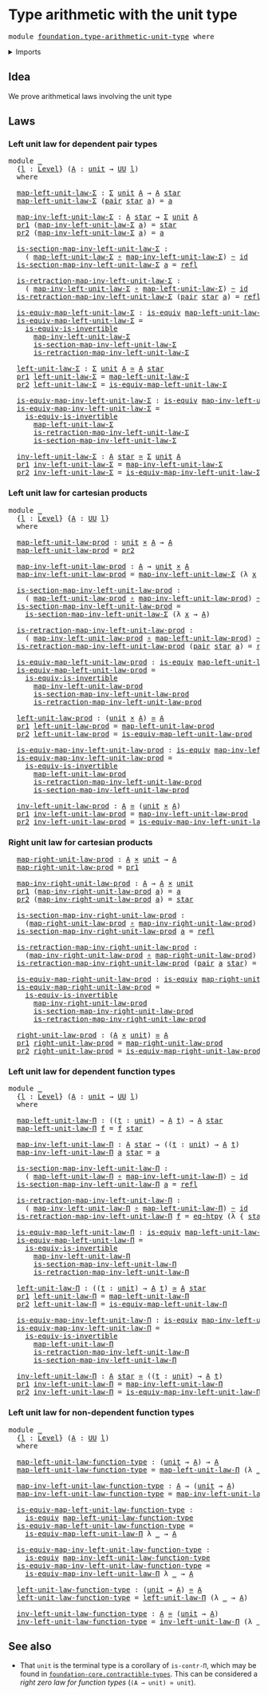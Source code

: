 # Type arithmetic with the unit type

<pre class="Agda"><a id="47" class="Keyword">module</a> <a id="54" href="foundation.type-arithmetic-unit-type.html" class="Module">foundation.type-arithmetic-unit-type</a> <a id="91" class="Keyword">where</a>
</pre>
<details><summary>Imports</summary>

<pre class="Agda"><a id="147" class="Keyword">open</a> <a id="152" class="Keyword">import</a> <a id="159" href="foundation.dependent-pair-types.html" class="Module">foundation.dependent-pair-types</a>
<a id="191" class="Keyword">open</a> <a id="196" class="Keyword">import</a> <a id="203" href="foundation.function-extensionality.html" class="Module">foundation.function-extensionality</a>
<a id="238" class="Keyword">open</a> <a id="243" class="Keyword">import</a> <a id="250" href="foundation.unit-type.html" class="Module">foundation.unit-type</a>
<a id="271" class="Keyword">open</a> <a id="276" class="Keyword">import</a> <a id="283" href="foundation.universe-levels.html" class="Module">foundation.universe-levels</a>

<a id="311" class="Keyword">open</a> <a id="316" class="Keyword">import</a> <a id="323" href="foundation-core.cartesian-product-types.html" class="Module">foundation-core.cartesian-product-types</a>
<a id="363" class="Keyword">open</a> <a id="368" class="Keyword">import</a> <a id="375" href="foundation-core.equivalences.html" class="Module">foundation-core.equivalences</a>
<a id="404" class="Keyword">open</a> <a id="409" class="Keyword">import</a> <a id="416" href="foundation-core.function-types.html" class="Module">foundation-core.function-types</a>
<a id="447" class="Keyword">open</a> <a id="452" class="Keyword">import</a> <a id="459" href="foundation-core.homotopies.html" class="Module">foundation-core.homotopies</a>
<a id="486" class="Keyword">open</a> <a id="491" class="Keyword">import</a> <a id="498" href="foundation-core.identity-types.html" class="Module">foundation-core.identity-types</a>
</pre>
</details>

## Idea

We prove arithmetical laws involving the unit type

## Laws

### Left unit law for dependent pair types

<pre class="Agda"><a id="668" class="Keyword">module</a> <a id="675" href="foundation.type-arithmetic-unit-type.html#675" class="Module">_</a>
  <a id="679" class="Symbol">{</a><a id="680" href="foundation.type-arithmetic-unit-type.html#680" class="Bound">l</a> <a id="682" class="Symbol">:</a> <a id="684" href="Agda.Primitive.html#591" class="Postulate">Level</a><a id="689" class="Symbol">}</a> <a id="691" class="Symbol">(</a><a id="692" href="foundation.type-arithmetic-unit-type.html#692" class="Bound">A</a> <a id="694" class="Symbol">:</a> <a id="696" href="foundation.unit-type.html#707" class="Record">unit</a> <a id="701" class="Symbol">→</a> <a id="703" href="Agda.Primitive.html#320" class="Primitive">UU</a> <a id="706" href="foundation.type-arithmetic-unit-type.html#680" class="Bound">l</a><a id="707" class="Symbol">)</a>
  <a id="711" class="Keyword">where</a>

  <a id="720" href="foundation.type-arithmetic-unit-type.html#720" class="Function">map-left-unit-law-Σ</a> <a id="740" class="Symbol">:</a> <a id="742" href="foundation.dependent-pair-types.html#505" class="Record">Σ</a> <a id="744" href="foundation.unit-type.html#707" class="Record">unit</a> <a id="749" href="foundation.type-arithmetic-unit-type.html#692" class="Bound">A</a> <a id="751" class="Symbol">→</a> <a id="753" href="foundation.type-arithmetic-unit-type.html#692" class="Bound">A</a> <a id="755" href="foundation.unit-type.html#752" class="InductiveConstructor">star</a>
  <a id="762" href="foundation.type-arithmetic-unit-type.html#720" class="Function">map-left-unit-law-Σ</a> <a id="782" class="Symbol">(</a><a id="783" href="foundation.dependent-pair-types.html#586" class="InductiveConstructor">pair</a> <a id="788" href="foundation.unit-type.html#752" class="InductiveConstructor">star</a> <a id="793" href="foundation.type-arithmetic-unit-type.html#793" class="Bound">a</a><a id="794" class="Symbol">)</a> <a id="796" class="Symbol">=</a> <a id="798" href="foundation.type-arithmetic-unit-type.html#793" class="Bound">a</a>

  <a id="803" href="foundation.type-arithmetic-unit-type.html#803" class="Function">map-inv-left-unit-law-Σ</a> <a id="827" class="Symbol">:</a> <a id="829" href="foundation.type-arithmetic-unit-type.html#692" class="Bound">A</a> <a id="831" href="foundation.unit-type.html#752" class="InductiveConstructor">star</a> <a id="836" class="Symbol">→</a> <a id="838" href="foundation.dependent-pair-types.html#505" class="Record">Σ</a> <a id="840" href="foundation.unit-type.html#707" class="Record">unit</a> <a id="845" href="foundation.type-arithmetic-unit-type.html#692" class="Bound">A</a>
  <a id="849" href="foundation.dependent-pair-types.html#603" class="Field">pr1</a> <a id="853" class="Symbol">(</a><a id="854" href="foundation.type-arithmetic-unit-type.html#803" class="Function">map-inv-left-unit-law-Σ</a> <a id="878" href="foundation.type-arithmetic-unit-type.html#878" class="Bound">a</a><a id="879" class="Symbol">)</a> <a id="881" class="Symbol">=</a> <a id="883" href="foundation.unit-type.html#752" class="InductiveConstructor">star</a>
  <a id="890" href="foundation.dependent-pair-types.html#615" class="Field">pr2</a> <a id="894" class="Symbol">(</a><a id="895" href="foundation.type-arithmetic-unit-type.html#803" class="Function">map-inv-left-unit-law-Σ</a> <a id="919" href="foundation.type-arithmetic-unit-type.html#919" class="Bound">a</a><a id="920" class="Symbol">)</a> <a id="922" class="Symbol">=</a> <a id="924" href="foundation.type-arithmetic-unit-type.html#919" class="Bound">a</a>

  <a id="929" href="foundation.type-arithmetic-unit-type.html#929" class="Function">is-section-map-inv-left-unit-law-Σ</a> <a id="964" class="Symbol">:</a>
    <a id="970" class="Symbol">(</a> <a id="972" href="foundation.type-arithmetic-unit-type.html#720" class="Function">map-left-unit-law-Σ</a> <a id="992" href="foundation-core.function-types.html#455" class="Function Operator">∘</a> <a id="994" href="foundation.type-arithmetic-unit-type.html#803" class="Function">map-inv-left-unit-law-Σ</a><a id="1017" class="Symbol">)</a> <a id="1019" href="foundation-core.homotopies.html#2717" class="Function Operator">~</a> <a id="1021" href="foundation-core.function-types.html#307" class="Function">id</a>
  <a id="1026" href="foundation.type-arithmetic-unit-type.html#929" class="Function">is-section-map-inv-left-unit-law-Σ</a> <a id="1061" href="foundation.type-arithmetic-unit-type.html#1061" class="Bound">a</a> <a id="1063" class="Symbol">=</a> <a id="1065" href="foundation-core.identity-types.html#5968" class="InductiveConstructor">refl</a>

  <a id="1073" href="foundation.type-arithmetic-unit-type.html#1073" class="Function">is-retraction-map-inv-left-unit-law-Σ</a> <a id="1111" class="Symbol">:</a>
    <a id="1117" class="Symbol">(</a> <a id="1119" href="foundation.type-arithmetic-unit-type.html#803" class="Function">map-inv-left-unit-law-Σ</a> <a id="1143" href="foundation-core.function-types.html#455" class="Function Operator">∘</a> <a id="1145" href="foundation.type-arithmetic-unit-type.html#720" class="Function">map-left-unit-law-Σ</a><a id="1164" class="Symbol">)</a> <a id="1166" href="foundation-core.homotopies.html#2717" class="Function Operator">~</a> <a id="1168" href="foundation-core.function-types.html#307" class="Function">id</a>
  <a id="1173" href="foundation.type-arithmetic-unit-type.html#1073" class="Function">is-retraction-map-inv-left-unit-law-Σ</a> <a id="1211" class="Symbol">(</a><a id="1212" href="foundation.dependent-pair-types.html#586" class="InductiveConstructor">pair</a> <a id="1217" href="foundation.unit-type.html#752" class="InductiveConstructor">star</a> <a id="1222" href="foundation.type-arithmetic-unit-type.html#1222" class="Bound">a</a><a id="1223" class="Symbol">)</a> <a id="1225" class="Symbol">=</a> <a id="1227" href="foundation-core.identity-types.html#5968" class="InductiveConstructor">refl</a>

  <a id="1235" href="foundation.type-arithmetic-unit-type.html#1235" class="Function">is-equiv-map-left-unit-law-Σ</a> <a id="1264" class="Symbol">:</a> <a id="1266" href="foundation-core.equivalences.html#1353" class="Function">is-equiv</a> <a id="1275" href="foundation.type-arithmetic-unit-type.html#720" class="Function">map-left-unit-law-Σ</a>
  <a id="1297" href="foundation.type-arithmetic-unit-type.html#1235" class="Function">is-equiv-map-left-unit-law-Σ</a> <a id="1326" class="Symbol">=</a>
    <a id="1332" href="foundation-core.equivalences.html#4422" class="Function">is-equiv-is-invertible</a>
      <a id="1361" href="foundation.type-arithmetic-unit-type.html#803" class="Function">map-inv-left-unit-law-Σ</a>
      <a id="1391" href="foundation.type-arithmetic-unit-type.html#929" class="Function">is-section-map-inv-left-unit-law-Σ</a>
      <a id="1432" href="foundation.type-arithmetic-unit-type.html#1073" class="Function">is-retraction-map-inv-left-unit-law-Σ</a>

  <a id="1473" href="foundation.type-arithmetic-unit-type.html#1473" class="Function">left-unit-law-Σ</a> <a id="1489" class="Symbol">:</a> <a id="1491" href="foundation.dependent-pair-types.html#505" class="Record">Σ</a> <a id="1493" href="foundation.unit-type.html#707" class="Record">unit</a> <a id="1498" href="foundation.type-arithmetic-unit-type.html#692" class="Bound">A</a> <a id="1500" href="foundation-core.equivalences.html#1440" class="Function Operator">≃</a> <a id="1502" href="foundation.type-arithmetic-unit-type.html#692" class="Bound">A</a> <a id="1504" href="foundation.unit-type.html#752" class="InductiveConstructor">star</a>
  <a id="1511" href="foundation.dependent-pair-types.html#603" class="Field">pr1</a> <a id="1515" href="foundation.type-arithmetic-unit-type.html#1473" class="Function">left-unit-law-Σ</a> <a id="1531" class="Symbol">=</a> <a id="1533" href="foundation.type-arithmetic-unit-type.html#720" class="Function">map-left-unit-law-Σ</a>
  <a id="1555" href="foundation.dependent-pair-types.html#615" class="Field">pr2</a> <a id="1559" href="foundation.type-arithmetic-unit-type.html#1473" class="Function">left-unit-law-Σ</a> <a id="1575" class="Symbol">=</a> <a id="1577" href="foundation.type-arithmetic-unit-type.html#1235" class="Function">is-equiv-map-left-unit-law-Σ</a>

  <a id="1609" href="foundation.type-arithmetic-unit-type.html#1609" class="Function">is-equiv-map-inv-left-unit-law-Σ</a> <a id="1642" class="Symbol">:</a> <a id="1644" href="foundation-core.equivalences.html#1353" class="Function">is-equiv</a> <a id="1653" href="foundation.type-arithmetic-unit-type.html#803" class="Function">map-inv-left-unit-law-Σ</a>
  <a id="1679" href="foundation.type-arithmetic-unit-type.html#1609" class="Function">is-equiv-map-inv-left-unit-law-Σ</a> <a id="1712" class="Symbol">=</a>
    <a id="1718" href="foundation-core.equivalences.html#4422" class="Function">is-equiv-is-invertible</a>
      <a id="1747" href="foundation.type-arithmetic-unit-type.html#720" class="Function">map-left-unit-law-Σ</a>
      <a id="1773" href="foundation.type-arithmetic-unit-type.html#1073" class="Function">is-retraction-map-inv-left-unit-law-Σ</a>
      <a id="1817" href="foundation.type-arithmetic-unit-type.html#929" class="Function">is-section-map-inv-left-unit-law-Σ</a>

  <a id="1855" href="foundation.type-arithmetic-unit-type.html#1855" class="Function">inv-left-unit-law-Σ</a> <a id="1875" class="Symbol">:</a> <a id="1877" href="foundation.type-arithmetic-unit-type.html#692" class="Bound">A</a> <a id="1879" href="foundation.unit-type.html#752" class="InductiveConstructor">star</a> <a id="1884" href="foundation-core.equivalences.html#1440" class="Function Operator">≃</a> <a id="1886" href="foundation.dependent-pair-types.html#505" class="Record">Σ</a> <a id="1888" href="foundation.unit-type.html#707" class="Record">unit</a> <a id="1893" href="foundation.type-arithmetic-unit-type.html#692" class="Bound">A</a>
  <a id="1897" href="foundation.dependent-pair-types.html#603" class="Field">pr1</a> <a id="1901" href="foundation.type-arithmetic-unit-type.html#1855" class="Function">inv-left-unit-law-Σ</a> <a id="1921" class="Symbol">=</a> <a id="1923" href="foundation.type-arithmetic-unit-type.html#803" class="Function">map-inv-left-unit-law-Σ</a>
  <a id="1949" href="foundation.dependent-pair-types.html#615" class="Field">pr2</a> <a id="1953" href="foundation.type-arithmetic-unit-type.html#1855" class="Function">inv-left-unit-law-Σ</a> <a id="1973" class="Symbol">=</a> <a id="1975" href="foundation.type-arithmetic-unit-type.html#1609" class="Function">is-equiv-map-inv-left-unit-law-Σ</a>
</pre>
### Left unit law for cartesian products

<pre class="Agda"><a id="2063" class="Keyword">module</a> <a id="2070" href="foundation.type-arithmetic-unit-type.html#2070" class="Module">_</a>
  <a id="2074" class="Symbol">{</a><a id="2075" href="foundation.type-arithmetic-unit-type.html#2075" class="Bound">l</a> <a id="2077" class="Symbol">:</a> <a id="2079" href="Agda.Primitive.html#591" class="Postulate">Level</a><a id="2084" class="Symbol">}</a> <a id="2086" class="Symbol">{</a><a id="2087" href="foundation.type-arithmetic-unit-type.html#2087" class="Bound">A</a> <a id="2089" class="Symbol">:</a> <a id="2091" href="Agda.Primitive.html#320" class="Primitive">UU</a> <a id="2094" href="foundation.type-arithmetic-unit-type.html#2075" class="Bound">l</a><a id="2095" class="Symbol">}</a>
  <a id="2099" class="Keyword">where</a>

  <a id="2108" href="foundation.type-arithmetic-unit-type.html#2108" class="Function">map-left-unit-law-prod</a> <a id="2131" class="Symbol">:</a> <a id="2133" href="foundation.unit-type.html#707" class="Record">unit</a> <a id="2138" href="foundation-core.cartesian-product-types.html#543" class="Function Operator">×</a> <a id="2140" href="foundation.type-arithmetic-unit-type.html#2087" class="Bound">A</a> <a id="2142" class="Symbol">→</a> <a id="2144" href="foundation.type-arithmetic-unit-type.html#2087" class="Bound">A</a>
  <a id="2148" href="foundation.type-arithmetic-unit-type.html#2108" class="Function">map-left-unit-law-prod</a> <a id="2171" class="Symbol">=</a> <a id="2173" href="foundation.dependent-pair-types.html#615" class="Field">pr2</a>

  <a id="2180" href="foundation.type-arithmetic-unit-type.html#2180" class="Function">map-inv-left-unit-law-prod</a> <a id="2207" class="Symbol">:</a> <a id="2209" href="foundation.type-arithmetic-unit-type.html#2087" class="Bound">A</a> <a id="2211" class="Symbol">→</a> <a id="2213" href="foundation.unit-type.html#707" class="Record">unit</a> <a id="2218" href="foundation-core.cartesian-product-types.html#543" class="Function Operator">×</a> <a id="2220" href="foundation.type-arithmetic-unit-type.html#2087" class="Bound">A</a>
  <a id="2224" href="foundation.type-arithmetic-unit-type.html#2180" class="Function">map-inv-left-unit-law-prod</a> <a id="2251" class="Symbol">=</a> <a id="2253" href="foundation.type-arithmetic-unit-type.html#803" class="Function">map-inv-left-unit-law-Σ</a> <a id="2277" class="Symbol">(λ</a> <a id="2280" href="foundation.type-arithmetic-unit-type.html#2280" class="Bound">x</a> <a id="2282" class="Symbol">→</a> <a id="2284" href="foundation.type-arithmetic-unit-type.html#2087" class="Bound">A</a><a id="2285" class="Symbol">)</a>

  <a id="2290" href="foundation.type-arithmetic-unit-type.html#2290" class="Function">is-section-map-inv-left-unit-law-prod</a> <a id="2328" class="Symbol">:</a>
    <a id="2334" class="Symbol">(</a> <a id="2336" href="foundation.type-arithmetic-unit-type.html#2108" class="Function">map-left-unit-law-prod</a> <a id="2359" href="foundation-core.function-types.html#455" class="Function Operator">∘</a> <a id="2361" href="foundation.type-arithmetic-unit-type.html#2180" class="Function">map-inv-left-unit-law-prod</a><a id="2387" class="Symbol">)</a> <a id="2389" href="foundation-core.homotopies.html#2717" class="Function Operator">~</a> <a id="2391" href="foundation-core.function-types.html#307" class="Function">id</a>
  <a id="2396" href="foundation.type-arithmetic-unit-type.html#2290" class="Function">is-section-map-inv-left-unit-law-prod</a> <a id="2434" class="Symbol">=</a>
    <a id="2440" href="foundation.type-arithmetic-unit-type.html#929" class="Function">is-section-map-inv-left-unit-law-Σ</a> <a id="2475" class="Symbol">(λ</a> <a id="2478" href="foundation.type-arithmetic-unit-type.html#2478" class="Bound">x</a> <a id="2480" class="Symbol">→</a> <a id="2482" href="foundation.type-arithmetic-unit-type.html#2087" class="Bound">A</a><a id="2483" class="Symbol">)</a>

  <a id="2488" href="foundation.type-arithmetic-unit-type.html#2488" class="Function">is-retraction-map-inv-left-unit-law-prod</a> <a id="2529" class="Symbol">:</a>
    <a id="2535" class="Symbol">(</a> <a id="2537" href="foundation.type-arithmetic-unit-type.html#2180" class="Function">map-inv-left-unit-law-prod</a> <a id="2564" href="foundation-core.function-types.html#455" class="Function Operator">∘</a> <a id="2566" href="foundation.type-arithmetic-unit-type.html#2108" class="Function">map-left-unit-law-prod</a><a id="2588" class="Symbol">)</a> <a id="2590" href="foundation-core.homotopies.html#2717" class="Function Operator">~</a> <a id="2592" href="foundation-core.function-types.html#307" class="Function">id</a>
  <a id="2597" href="foundation.type-arithmetic-unit-type.html#2488" class="Function">is-retraction-map-inv-left-unit-law-prod</a> <a id="2638" class="Symbol">(</a><a id="2639" href="foundation.dependent-pair-types.html#586" class="InductiveConstructor">pair</a> <a id="2644" href="foundation.unit-type.html#752" class="InductiveConstructor">star</a> <a id="2649" href="foundation.type-arithmetic-unit-type.html#2649" class="Bound">a</a><a id="2650" class="Symbol">)</a> <a id="2652" class="Symbol">=</a> <a id="2654" href="foundation-core.identity-types.html#5968" class="InductiveConstructor">refl</a>

  <a id="2662" href="foundation.type-arithmetic-unit-type.html#2662" class="Function">is-equiv-map-left-unit-law-prod</a> <a id="2694" class="Symbol">:</a> <a id="2696" href="foundation-core.equivalences.html#1353" class="Function">is-equiv</a> <a id="2705" href="foundation.type-arithmetic-unit-type.html#2108" class="Function">map-left-unit-law-prod</a>
  <a id="2730" href="foundation.type-arithmetic-unit-type.html#2662" class="Function">is-equiv-map-left-unit-law-prod</a> <a id="2762" class="Symbol">=</a>
    <a id="2768" href="foundation-core.equivalences.html#4422" class="Function">is-equiv-is-invertible</a>
      <a id="2797" href="foundation.type-arithmetic-unit-type.html#2180" class="Function">map-inv-left-unit-law-prod</a>
      <a id="2830" href="foundation.type-arithmetic-unit-type.html#2290" class="Function">is-section-map-inv-left-unit-law-prod</a>
      <a id="2874" href="foundation.type-arithmetic-unit-type.html#2488" class="Function">is-retraction-map-inv-left-unit-law-prod</a>

  <a id="2918" href="foundation.type-arithmetic-unit-type.html#2918" class="Function">left-unit-law-prod</a> <a id="2937" class="Symbol">:</a> <a id="2939" class="Symbol">(</a><a id="2940" href="foundation.unit-type.html#707" class="Record">unit</a> <a id="2945" href="foundation-core.cartesian-product-types.html#543" class="Function Operator">×</a> <a id="2947" href="foundation.type-arithmetic-unit-type.html#2087" class="Bound">A</a><a id="2948" class="Symbol">)</a> <a id="2950" href="foundation-core.equivalences.html#1440" class="Function Operator">≃</a> <a id="2952" href="foundation.type-arithmetic-unit-type.html#2087" class="Bound">A</a>
  <a id="2956" href="foundation.dependent-pair-types.html#603" class="Field">pr1</a> <a id="2960" href="foundation.type-arithmetic-unit-type.html#2918" class="Function">left-unit-law-prod</a> <a id="2979" class="Symbol">=</a> <a id="2981" href="foundation.type-arithmetic-unit-type.html#2108" class="Function">map-left-unit-law-prod</a>
  <a id="3006" href="foundation.dependent-pair-types.html#615" class="Field">pr2</a> <a id="3010" href="foundation.type-arithmetic-unit-type.html#2918" class="Function">left-unit-law-prod</a> <a id="3029" class="Symbol">=</a> <a id="3031" href="foundation.type-arithmetic-unit-type.html#2662" class="Function">is-equiv-map-left-unit-law-prod</a>

  <a id="3066" href="foundation.type-arithmetic-unit-type.html#3066" class="Function">is-equiv-map-inv-left-unit-law-prod</a> <a id="3102" class="Symbol">:</a> <a id="3104" href="foundation-core.equivalences.html#1353" class="Function">is-equiv</a> <a id="3113" href="foundation.type-arithmetic-unit-type.html#2180" class="Function">map-inv-left-unit-law-prod</a>
  <a id="3142" href="foundation.type-arithmetic-unit-type.html#3066" class="Function">is-equiv-map-inv-left-unit-law-prod</a> <a id="3178" class="Symbol">=</a>
    <a id="3184" href="foundation-core.equivalences.html#4422" class="Function">is-equiv-is-invertible</a>
      <a id="3213" href="foundation.type-arithmetic-unit-type.html#2108" class="Function">map-left-unit-law-prod</a>
      <a id="3242" href="foundation.type-arithmetic-unit-type.html#2488" class="Function">is-retraction-map-inv-left-unit-law-prod</a>
      <a id="3289" href="foundation.type-arithmetic-unit-type.html#2290" class="Function">is-section-map-inv-left-unit-law-prod</a>

  <a id="3330" href="foundation.type-arithmetic-unit-type.html#3330" class="Function">inv-left-unit-law-prod</a> <a id="3353" class="Symbol">:</a> <a id="3355" href="foundation.type-arithmetic-unit-type.html#2087" class="Bound">A</a> <a id="3357" href="foundation-core.equivalences.html#1440" class="Function Operator">≃</a> <a id="3359" class="Symbol">(</a><a id="3360" href="foundation.unit-type.html#707" class="Record">unit</a> <a id="3365" href="foundation-core.cartesian-product-types.html#543" class="Function Operator">×</a> <a id="3367" href="foundation.type-arithmetic-unit-type.html#2087" class="Bound">A</a><a id="3368" class="Symbol">)</a>
  <a id="3372" href="foundation.dependent-pair-types.html#603" class="Field">pr1</a> <a id="3376" href="foundation.type-arithmetic-unit-type.html#3330" class="Function">inv-left-unit-law-prod</a> <a id="3399" class="Symbol">=</a> <a id="3401" href="foundation.type-arithmetic-unit-type.html#2180" class="Function">map-inv-left-unit-law-prod</a>
  <a id="3430" href="foundation.dependent-pair-types.html#615" class="Field">pr2</a> <a id="3434" href="foundation.type-arithmetic-unit-type.html#3330" class="Function">inv-left-unit-law-prod</a> <a id="3457" class="Symbol">=</a> <a id="3459" href="foundation.type-arithmetic-unit-type.html#3066" class="Function">is-equiv-map-inv-left-unit-law-prod</a>
</pre>
### Right unit law for cartesian products

<pre class="Agda">  <a id="3553" href="foundation.type-arithmetic-unit-type.html#3553" class="Function">map-right-unit-law-prod</a> <a id="3577" class="Symbol">:</a> <a id="3579" href="foundation.type-arithmetic-unit-type.html#2087" class="Bound">A</a> <a id="3581" href="foundation-core.cartesian-product-types.html#543" class="Function Operator">×</a> <a id="3583" href="foundation.unit-type.html#707" class="Record">unit</a> <a id="3588" class="Symbol">→</a> <a id="3590" href="foundation.type-arithmetic-unit-type.html#2087" class="Bound">A</a>
  <a id="3594" href="foundation.type-arithmetic-unit-type.html#3553" class="Function">map-right-unit-law-prod</a> <a id="3618" class="Symbol">=</a> <a id="3620" href="foundation.dependent-pair-types.html#603" class="Field">pr1</a>

  <a id="3627" href="foundation.type-arithmetic-unit-type.html#3627" class="Function">map-inv-right-unit-law-prod</a> <a id="3655" class="Symbol">:</a> <a id="3657" href="foundation.type-arithmetic-unit-type.html#2087" class="Bound">A</a> <a id="3659" class="Symbol">→</a> <a id="3661" href="foundation.type-arithmetic-unit-type.html#2087" class="Bound">A</a> <a id="3663" href="foundation-core.cartesian-product-types.html#543" class="Function Operator">×</a> <a id="3665" href="foundation.unit-type.html#707" class="Record">unit</a>
  <a id="3672" href="foundation.dependent-pair-types.html#603" class="Field">pr1</a> <a id="3676" class="Symbol">(</a><a id="3677" href="foundation.type-arithmetic-unit-type.html#3627" class="Function">map-inv-right-unit-law-prod</a> <a id="3705" href="foundation.type-arithmetic-unit-type.html#3705" class="Bound">a</a><a id="3706" class="Symbol">)</a> <a id="3708" class="Symbol">=</a> <a id="3710" href="foundation.type-arithmetic-unit-type.html#3705" class="Bound">a</a>
  <a id="3714" href="foundation.dependent-pair-types.html#615" class="Field">pr2</a> <a id="3718" class="Symbol">(</a><a id="3719" href="foundation.type-arithmetic-unit-type.html#3627" class="Function">map-inv-right-unit-law-prod</a> <a id="3747" href="foundation.type-arithmetic-unit-type.html#3747" class="Bound">a</a><a id="3748" class="Symbol">)</a> <a id="3750" class="Symbol">=</a> <a id="3752" href="foundation.unit-type.html#752" class="InductiveConstructor">star</a>

  <a id="3760" href="foundation.type-arithmetic-unit-type.html#3760" class="Function">is-section-map-inv-right-unit-law-prod</a> <a id="3799" class="Symbol">:</a>
    <a id="3805" class="Symbol">(</a><a id="3806" href="foundation.type-arithmetic-unit-type.html#3553" class="Function">map-right-unit-law-prod</a> <a id="3830" href="foundation-core.function-types.html#455" class="Function Operator">∘</a> <a id="3832" href="foundation.type-arithmetic-unit-type.html#3627" class="Function">map-inv-right-unit-law-prod</a><a id="3859" class="Symbol">)</a> <a id="3861" href="foundation-core.homotopies.html#2717" class="Function Operator">~</a> <a id="3863" href="foundation-core.function-types.html#307" class="Function">id</a>
  <a id="3868" href="foundation.type-arithmetic-unit-type.html#3760" class="Function">is-section-map-inv-right-unit-law-prod</a> <a id="3907" href="foundation.type-arithmetic-unit-type.html#3907" class="Bound">a</a> <a id="3909" class="Symbol">=</a> <a id="3911" href="foundation-core.identity-types.html#5968" class="InductiveConstructor">refl</a>

  <a id="3919" href="foundation.type-arithmetic-unit-type.html#3919" class="Function">is-retraction-map-inv-right-unit-law-prod</a> <a id="3961" class="Symbol">:</a>
    <a id="3967" class="Symbol">(</a><a id="3968" href="foundation.type-arithmetic-unit-type.html#3627" class="Function">map-inv-right-unit-law-prod</a> <a id="3996" href="foundation-core.function-types.html#455" class="Function Operator">∘</a> <a id="3998" href="foundation.type-arithmetic-unit-type.html#3553" class="Function">map-right-unit-law-prod</a><a id="4021" class="Symbol">)</a> <a id="4023" href="foundation-core.homotopies.html#2717" class="Function Operator">~</a> <a id="4025" href="foundation-core.function-types.html#307" class="Function">id</a>
  <a id="4030" href="foundation.type-arithmetic-unit-type.html#3919" class="Function">is-retraction-map-inv-right-unit-law-prod</a> <a id="4072" class="Symbol">(</a><a id="4073" href="foundation.dependent-pair-types.html#586" class="InductiveConstructor">pair</a> <a id="4078" href="foundation.type-arithmetic-unit-type.html#4078" class="Bound">a</a> <a id="4080" href="foundation.unit-type.html#752" class="InductiveConstructor">star</a><a id="4084" class="Symbol">)</a> <a id="4086" class="Symbol">=</a> <a id="4088" href="foundation-core.identity-types.html#5968" class="InductiveConstructor">refl</a>

  <a id="4096" href="foundation.type-arithmetic-unit-type.html#4096" class="Function">is-equiv-map-right-unit-law-prod</a> <a id="4129" class="Symbol">:</a> <a id="4131" href="foundation-core.equivalences.html#1353" class="Function">is-equiv</a> <a id="4140" href="foundation.type-arithmetic-unit-type.html#3553" class="Function">map-right-unit-law-prod</a>
  <a id="4166" href="foundation.type-arithmetic-unit-type.html#4096" class="Function">is-equiv-map-right-unit-law-prod</a> <a id="4199" class="Symbol">=</a>
    <a id="4205" href="foundation-core.equivalences.html#4422" class="Function">is-equiv-is-invertible</a>
      <a id="4234" href="foundation.type-arithmetic-unit-type.html#3627" class="Function">map-inv-right-unit-law-prod</a>
      <a id="4268" href="foundation.type-arithmetic-unit-type.html#3760" class="Function">is-section-map-inv-right-unit-law-prod</a>
      <a id="4313" href="foundation.type-arithmetic-unit-type.html#3919" class="Function">is-retraction-map-inv-right-unit-law-prod</a>

  <a id="4358" href="foundation.type-arithmetic-unit-type.html#4358" class="Function">right-unit-law-prod</a> <a id="4378" class="Symbol">:</a> <a id="4380" class="Symbol">(</a><a id="4381" href="foundation.type-arithmetic-unit-type.html#2087" class="Bound">A</a> <a id="4383" href="foundation-core.cartesian-product-types.html#543" class="Function Operator">×</a> <a id="4385" href="foundation.unit-type.html#707" class="Record">unit</a><a id="4389" class="Symbol">)</a> <a id="4391" href="foundation-core.equivalences.html#1440" class="Function Operator">≃</a> <a id="4393" href="foundation.type-arithmetic-unit-type.html#2087" class="Bound">A</a>
  <a id="4397" href="foundation.dependent-pair-types.html#603" class="Field">pr1</a> <a id="4401" href="foundation.type-arithmetic-unit-type.html#4358" class="Function">right-unit-law-prod</a> <a id="4421" class="Symbol">=</a> <a id="4423" href="foundation.type-arithmetic-unit-type.html#3553" class="Function">map-right-unit-law-prod</a>
  <a id="4449" href="foundation.dependent-pair-types.html#615" class="Field">pr2</a> <a id="4453" href="foundation.type-arithmetic-unit-type.html#4358" class="Function">right-unit-law-prod</a> <a id="4473" class="Symbol">=</a> <a id="4475" href="foundation.type-arithmetic-unit-type.html#4096" class="Function">is-equiv-map-right-unit-law-prod</a>
</pre>
### Left unit law for dependent function types

<pre class="Agda"><a id="4569" class="Keyword">module</a> <a id="4576" href="foundation.type-arithmetic-unit-type.html#4576" class="Module">_</a>
  <a id="4580" class="Symbol">{</a><a id="4581" href="foundation.type-arithmetic-unit-type.html#4581" class="Bound">l</a> <a id="4583" class="Symbol">:</a> <a id="4585" href="Agda.Primitive.html#591" class="Postulate">Level</a><a id="4590" class="Symbol">}</a> <a id="4592" class="Symbol">(</a><a id="4593" href="foundation.type-arithmetic-unit-type.html#4593" class="Bound">A</a> <a id="4595" class="Symbol">:</a> <a id="4597" href="foundation.unit-type.html#707" class="Record">unit</a> <a id="4602" class="Symbol">→</a> <a id="4604" href="Agda.Primitive.html#320" class="Primitive">UU</a> <a id="4607" href="foundation.type-arithmetic-unit-type.html#4581" class="Bound">l</a><a id="4608" class="Symbol">)</a>
  <a id="4612" class="Keyword">where</a>

  <a id="4621" href="foundation.type-arithmetic-unit-type.html#4621" class="Function">map-left-unit-law-Π</a> <a id="4641" class="Symbol">:</a> <a id="4643" class="Symbol">((</a><a id="4645" href="foundation.type-arithmetic-unit-type.html#4645" class="Bound">t</a> <a id="4647" class="Symbol">:</a> <a id="4649" href="foundation.unit-type.html#707" class="Record">unit</a><a id="4653" class="Symbol">)</a> <a id="4655" class="Symbol">→</a> <a id="4657" href="foundation.type-arithmetic-unit-type.html#4593" class="Bound">A</a> <a id="4659" href="foundation.type-arithmetic-unit-type.html#4645" class="Bound">t</a><a id="4660" class="Symbol">)</a> <a id="4662" class="Symbol">→</a> <a id="4664" href="foundation.type-arithmetic-unit-type.html#4593" class="Bound">A</a> <a id="4666" href="foundation.unit-type.html#752" class="InductiveConstructor">star</a>
  <a id="4673" href="foundation.type-arithmetic-unit-type.html#4621" class="Function">map-left-unit-law-Π</a> <a id="4693" href="foundation.type-arithmetic-unit-type.html#4693" class="Bound">f</a> <a id="4695" class="Symbol">=</a> <a id="4697" href="foundation.type-arithmetic-unit-type.html#4693" class="Bound">f</a> <a id="4699" href="foundation.unit-type.html#752" class="InductiveConstructor">star</a>

  <a id="4707" href="foundation.type-arithmetic-unit-type.html#4707" class="Function">map-inv-left-unit-law-Π</a> <a id="4731" class="Symbol">:</a> <a id="4733" href="foundation.type-arithmetic-unit-type.html#4593" class="Bound">A</a> <a id="4735" href="foundation.unit-type.html#752" class="InductiveConstructor">star</a> <a id="4740" class="Symbol">→</a> <a id="4742" class="Symbol">((</a><a id="4744" href="foundation.type-arithmetic-unit-type.html#4744" class="Bound">t</a> <a id="4746" class="Symbol">:</a> <a id="4748" href="foundation.unit-type.html#707" class="Record">unit</a><a id="4752" class="Symbol">)</a> <a id="4754" class="Symbol">→</a> <a id="4756" href="foundation.type-arithmetic-unit-type.html#4593" class="Bound">A</a> <a id="4758" href="foundation.type-arithmetic-unit-type.html#4744" class="Bound">t</a><a id="4759" class="Symbol">)</a>
  <a id="4763" href="foundation.type-arithmetic-unit-type.html#4707" class="Function">map-inv-left-unit-law-Π</a> <a id="4787" href="foundation.type-arithmetic-unit-type.html#4787" class="Bound">a</a> <a id="4789" href="foundation.unit-type.html#752" class="InductiveConstructor">star</a> <a id="4794" class="Symbol">=</a> <a id="4796" href="foundation.type-arithmetic-unit-type.html#4787" class="Bound">a</a>

  <a id="4801" href="foundation.type-arithmetic-unit-type.html#4801" class="Function">is-section-map-inv-left-unit-law-Π</a> <a id="4836" class="Symbol">:</a>
    <a id="4842" class="Symbol">(</a> <a id="4844" href="foundation.type-arithmetic-unit-type.html#4621" class="Function">map-left-unit-law-Π</a> <a id="4864" href="foundation-core.function-types.html#455" class="Function Operator">∘</a> <a id="4866" href="foundation.type-arithmetic-unit-type.html#4707" class="Function">map-inv-left-unit-law-Π</a><a id="4889" class="Symbol">)</a> <a id="4891" href="foundation-core.homotopies.html#2717" class="Function Operator">~</a> <a id="4893" href="foundation-core.function-types.html#307" class="Function">id</a>
  <a id="4898" href="foundation.type-arithmetic-unit-type.html#4801" class="Function">is-section-map-inv-left-unit-law-Π</a> <a id="4933" href="foundation.type-arithmetic-unit-type.html#4933" class="Bound">a</a> <a id="4935" class="Symbol">=</a> <a id="4937" href="foundation-core.identity-types.html#5968" class="InductiveConstructor">refl</a>

  <a id="4945" href="foundation.type-arithmetic-unit-type.html#4945" class="Function">is-retraction-map-inv-left-unit-law-Π</a> <a id="4983" class="Symbol">:</a>
    <a id="4989" class="Symbol">(</a> <a id="4991" href="foundation.type-arithmetic-unit-type.html#4707" class="Function">map-inv-left-unit-law-Π</a> <a id="5015" href="foundation-core.function-types.html#455" class="Function Operator">∘</a> <a id="5017" href="foundation.type-arithmetic-unit-type.html#4621" class="Function">map-left-unit-law-Π</a><a id="5036" class="Symbol">)</a> <a id="5038" href="foundation-core.homotopies.html#2717" class="Function Operator">~</a> <a id="5040" href="foundation-core.function-types.html#307" class="Function">id</a>
  <a id="5045" href="foundation.type-arithmetic-unit-type.html#4945" class="Function">is-retraction-map-inv-left-unit-law-Π</a> <a id="5083" href="foundation.type-arithmetic-unit-type.html#5083" class="Bound">f</a> <a id="5085" class="Symbol">=</a> <a id="5087" href="foundation.function-extensionality.html#1326" class="Function">eq-htpy</a> <a id="5095" class="Symbol">(λ</a> <a id="5098" class="Symbol">{</a> <a id="5100" href="foundation.unit-type.html#752" class="InductiveConstructor">star</a> <a id="5105" class="Symbol">→</a> <a id="5107" href="foundation-core.identity-types.html#5968" class="InductiveConstructor">refl</a><a id="5111" class="Symbol">})</a>

  <a id="5117" href="foundation.type-arithmetic-unit-type.html#5117" class="Function">is-equiv-map-left-unit-law-Π</a> <a id="5146" class="Symbol">:</a> <a id="5148" href="foundation-core.equivalences.html#1353" class="Function">is-equiv</a> <a id="5157" href="foundation.type-arithmetic-unit-type.html#4621" class="Function">map-left-unit-law-Π</a>
  <a id="5179" href="foundation.type-arithmetic-unit-type.html#5117" class="Function">is-equiv-map-left-unit-law-Π</a> <a id="5208" class="Symbol">=</a>
    <a id="5214" href="foundation-core.equivalences.html#4422" class="Function">is-equiv-is-invertible</a>
      <a id="5243" href="foundation.type-arithmetic-unit-type.html#4707" class="Function">map-inv-left-unit-law-Π</a>
      <a id="5273" href="foundation.type-arithmetic-unit-type.html#4801" class="Function">is-section-map-inv-left-unit-law-Π</a>
      <a id="5314" href="foundation.type-arithmetic-unit-type.html#4945" class="Function">is-retraction-map-inv-left-unit-law-Π</a>

  <a id="5355" href="foundation.type-arithmetic-unit-type.html#5355" class="Function">left-unit-law-Π</a> <a id="5371" class="Symbol">:</a> <a id="5373" class="Symbol">((</a><a id="5375" href="foundation.type-arithmetic-unit-type.html#5375" class="Bound">t</a> <a id="5377" class="Symbol">:</a> <a id="5379" href="foundation.unit-type.html#707" class="Record">unit</a><a id="5383" class="Symbol">)</a> <a id="5385" class="Symbol">→</a> <a id="5387" href="foundation.type-arithmetic-unit-type.html#4593" class="Bound">A</a> <a id="5389" href="foundation.type-arithmetic-unit-type.html#5375" class="Bound">t</a><a id="5390" class="Symbol">)</a> <a id="5392" href="foundation-core.equivalences.html#1440" class="Function Operator">≃</a> <a id="5394" href="foundation.type-arithmetic-unit-type.html#4593" class="Bound">A</a> <a id="5396" href="foundation.unit-type.html#752" class="InductiveConstructor">star</a>
  <a id="5403" href="foundation.dependent-pair-types.html#603" class="Field">pr1</a> <a id="5407" href="foundation.type-arithmetic-unit-type.html#5355" class="Function">left-unit-law-Π</a> <a id="5423" class="Symbol">=</a> <a id="5425" href="foundation.type-arithmetic-unit-type.html#4621" class="Function">map-left-unit-law-Π</a>
  <a id="5447" href="foundation.dependent-pair-types.html#615" class="Field">pr2</a> <a id="5451" href="foundation.type-arithmetic-unit-type.html#5355" class="Function">left-unit-law-Π</a> <a id="5467" class="Symbol">=</a> <a id="5469" href="foundation.type-arithmetic-unit-type.html#5117" class="Function">is-equiv-map-left-unit-law-Π</a>

  <a id="5501" href="foundation.type-arithmetic-unit-type.html#5501" class="Function">is-equiv-map-inv-left-unit-law-Π</a> <a id="5534" class="Symbol">:</a> <a id="5536" href="foundation-core.equivalences.html#1353" class="Function">is-equiv</a> <a id="5545" href="foundation.type-arithmetic-unit-type.html#4707" class="Function">map-inv-left-unit-law-Π</a>
  <a id="5571" href="foundation.type-arithmetic-unit-type.html#5501" class="Function">is-equiv-map-inv-left-unit-law-Π</a> <a id="5604" class="Symbol">=</a>
    <a id="5610" href="foundation-core.equivalences.html#4422" class="Function">is-equiv-is-invertible</a>
      <a id="5639" href="foundation.type-arithmetic-unit-type.html#4621" class="Function">map-left-unit-law-Π</a>
      <a id="5665" href="foundation.type-arithmetic-unit-type.html#4945" class="Function">is-retraction-map-inv-left-unit-law-Π</a>
      <a id="5709" href="foundation.type-arithmetic-unit-type.html#4801" class="Function">is-section-map-inv-left-unit-law-Π</a>

  <a id="5747" href="foundation.type-arithmetic-unit-type.html#5747" class="Function">inv-left-unit-law-Π</a> <a id="5767" class="Symbol">:</a> <a id="5769" href="foundation.type-arithmetic-unit-type.html#4593" class="Bound">A</a> <a id="5771" href="foundation.unit-type.html#752" class="InductiveConstructor">star</a> <a id="5776" href="foundation-core.equivalences.html#1440" class="Function Operator">≃</a> <a id="5778" class="Symbol">((</a><a id="5780" href="foundation.type-arithmetic-unit-type.html#5780" class="Bound">t</a> <a id="5782" class="Symbol">:</a> <a id="5784" href="foundation.unit-type.html#707" class="Record">unit</a><a id="5788" class="Symbol">)</a> <a id="5790" class="Symbol">→</a> <a id="5792" href="foundation.type-arithmetic-unit-type.html#4593" class="Bound">A</a> <a id="5794" href="foundation.type-arithmetic-unit-type.html#5780" class="Bound">t</a><a id="5795" class="Symbol">)</a>
  <a id="5799" href="foundation.dependent-pair-types.html#603" class="Field">pr1</a> <a id="5803" href="foundation.type-arithmetic-unit-type.html#5747" class="Function">inv-left-unit-law-Π</a> <a id="5823" class="Symbol">=</a> <a id="5825" href="foundation.type-arithmetic-unit-type.html#4707" class="Function">map-inv-left-unit-law-Π</a>
  <a id="5851" href="foundation.dependent-pair-types.html#615" class="Field">pr2</a> <a id="5855" href="foundation.type-arithmetic-unit-type.html#5747" class="Function">inv-left-unit-law-Π</a> <a id="5875" class="Symbol">=</a> <a id="5877" href="foundation.type-arithmetic-unit-type.html#5501" class="Function">is-equiv-map-inv-left-unit-law-Π</a>
</pre>
### Left unit law for non-dependent function types

<pre class="Agda"><a id="5975" class="Keyword">module</a> <a id="5982" href="foundation.type-arithmetic-unit-type.html#5982" class="Module">_</a>
  <a id="5986" class="Symbol">{</a><a id="5987" href="foundation.type-arithmetic-unit-type.html#5987" class="Bound">l</a> <a id="5989" class="Symbol">:</a> <a id="5991" href="Agda.Primitive.html#591" class="Postulate">Level</a><a id="5996" class="Symbol">}</a> <a id="5998" class="Symbol">(</a><a id="5999" href="foundation.type-arithmetic-unit-type.html#5999" class="Bound">A</a> <a id="6001" class="Symbol">:</a> <a id="6003" href="Agda.Primitive.html#320" class="Primitive">UU</a> <a id="6006" href="foundation.type-arithmetic-unit-type.html#5987" class="Bound">l</a><a id="6007" class="Symbol">)</a>
  <a id="6011" class="Keyword">where</a>

  <a id="6020" href="foundation.type-arithmetic-unit-type.html#6020" class="Function">map-left-unit-law-function-type</a> <a id="6052" class="Symbol">:</a> <a id="6054" class="Symbol">(</a><a id="6055" href="foundation.unit-type.html#707" class="Record">unit</a> <a id="6060" class="Symbol">→</a> <a id="6062" href="foundation.type-arithmetic-unit-type.html#5999" class="Bound">A</a><a id="6063" class="Symbol">)</a> <a id="6065" class="Symbol">→</a> <a id="6067" href="foundation.type-arithmetic-unit-type.html#5999" class="Bound">A</a>
  <a id="6071" href="foundation.type-arithmetic-unit-type.html#6020" class="Function">map-left-unit-law-function-type</a> <a id="6103" class="Symbol">=</a> <a id="6105" href="foundation.type-arithmetic-unit-type.html#4621" class="Function">map-left-unit-law-Π</a> <a id="6125" class="Symbol">(λ</a> <a id="6128" href="foundation.type-arithmetic-unit-type.html#6128" class="Bound">_</a> <a id="6130" class="Symbol">→</a> <a id="6132" href="foundation.type-arithmetic-unit-type.html#5999" class="Bound">A</a><a id="6133" class="Symbol">)</a>

  <a id="6138" href="foundation.type-arithmetic-unit-type.html#6138" class="Function">map-inv-left-unit-law-function-type</a> <a id="6174" class="Symbol">:</a> <a id="6176" href="foundation.type-arithmetic-unit-type.html#5999" class="Bound">A</a> <a id="6178" class="Symbol">→</a> <a id="6180" class="Symbol">(</a><a id="6181" href="foundation.unit-type.html#707" class="Record">unit</a> <a id="6186" class="Symbol">→</a> <a id="6188" href="foundation.type-arithmetic-unit-type.html#5999" class="Bound">A</a><a id="6189" class="Symbol">)</a>
  <a id="6193" href="foundation.type-arithmetic-unit-type.html#6138" class="Function">map-inv-left-unit-law-function-type</a> <a id="6229" class="Symbol">=</a> <a id="6231" href="foundation.type-arithmetic-unit-type.html#4707" class="Function">map-inv-left-unit-law-Π</a> <a id="6255" class="Symbol">(λ</a> <a id="6258" href="foundation.type-arithmetic-unit-type.html#6258" class="Bound">_</a> <a id="6260" class="Symbol">→</a> <a id="6262" href="foundation.type-arithmetic-unit-type.html#5999" class="Bound">A</a><a id="6263" class="Symbol">)</a>

  <a id="6268" href="foundation.type-arithmetic-unit-type.html#6268" class="Function">is-equiv-map-left-unit-law-function-type</a> <a id="6309" class="Symbol">:</a>
    <a id="6315" href="foundation-core.equivalences.html#1353" class="Function">is-equiv</a> <a id="6324" href="foundation.type-arithmetic-unit-type.html#6020" class="Function">map-left-unit-law-function-type</a>
  <a id="6358" href="foundation.type-arithmetic-unit-type.html#6268" class="Function">is-equiv-map-left-unit-law-function-type</a> <a id="6399" class="Symbol">=</a>
    <a id="6405" href="foundation.type-arithmetic-unit-type.html#5117" class="Function">is-equiv-map-left-unit-law-Π</a> <a id="6434" class="Symbol">λ</a> <a id="6436" href="foundation.type-arithmetic-unit-type.html#6436" class="Bound">_</a> <a id="6438" class="Symbol">→</a> <a id="6440" href="foundation.type-arithmetic-unit-type.html#5999" class="Bound">A</a>

  <a id="6445" href="foundation.type-arithmetic-unit-type.html#6445" class="Function">is-equiv-map-inv-left-unit-law-function-type</a> <a id="6490" class="Symbol">:</a>
    <a id="6496" href="foundation-core.equivalences.html#1353" class="Function">is-equiv</a> <a id="6505" href="foundation.type-arithmetic-unit-type.html#6138" class="Function">map-inv-left-unit-law-function-type</a>
  <a id="6543" href="foundation.type-arithmetic-unit-type.html#6445" class="Function">is-equiv-map-inv-left-unit-law-function-type</a> <a id="6588" class="Symbol">=</a>
    <a id="6594" href="foundation.type-arithmetic-unit-type.html#5501" class="Function">is-equiv-map-inv-left-unit-law-Π</a> <a id="6627" class="Symbol">λ</a> <a id="6629" href="foundation.type-arithmetic-unit-type.html#6629" class="Bound">_</a> <a id="6631" class="Symbol">→</a> <a id="6633" href="foundation.type-arithmetic-unit-type.html#5999" class="Bound">A</a>

  <a id="6638" href="foundation.type-arithmetic-unit-type.html#6638" class="Function">left-unit-law-function-type</a> <a id="6666" class="Symbol">:</a> <a id="6668" class="Symbol">(</a><a id="6669" href="foundation.unit-type.html#707" class="Record">unit</a> <a id="6674" class="Symbol">→</a> <a id="6676" href="foundation.type-arithmetic-unit-type.html#5999" class="Bound">A</a><a id="6677" class="Symbol">)</a> <a id="6679" href="foundation-core.equivalences.html#1440" class="Function Operator">≃</a> <a id="6681" href="foundation.type-arithmetic-unit-type.html#5999" class="Bound">A</a>
  <a id="6685" href="foundation.type-arithmetic-unit-type.html#6638" class="Function">left-unit-law-function-type</a> <a id="6713" class="Symbol">=</a> <a id="6715" href="foundation.type-arithmetic-unit-type.html#5355" class="Function">left-unit-law-Π</a> <a id="6731" class="Symbol">(λ</a> <a id="6734" href="foundation.type-arithmetic-unit-type.html#6734" class="Bound">_</a> <a id="6736" class="Symbol">→</a> <a id="6738" href="foundation.type-arithmetic-unit-type.html#5999" class="Bound">A</a><a id="6739" class="Symbol">)</a>

  <a id="6744" href="foundation.type-arithmetic-unit-type.html#6744" class="Function">inv-left-unit-law-function-type</a> <a id="6776" class="Symbol">:</a> <a id="6778" href="foundation.type-arithmetic-unit-type.html#5999" class="Bound">A</a> <a id="6780" href="foundation-core.equivalences.html#1440" class="Function Operator">≃</a> <a id="6782" class="Symbol">(</a><a id="6783" href="foundation.unit-type.html#707" class="Record">unit</a> <a id="6788" class="Symbol">→</a> <a id="6790" href="foundation.type-arithmetic-unit-type.html#5999" class="Bound">A</a><a id="6791" class="Symbol">)</a>
  <a id="6795" href="foundation.type-arithmetic-unit-type.html#6744" class="Function">inv-left-unit-law-function-type</a> <a id="6827" class="Symbol">=</a> <a id="6829" href="foundation.type-arithmetic-unit-type.html#5747" class="Function">inv-left-unit-law-Π</a> <a id="6849" class="Symbol">(λ</a> <a id="6852" href="foundation.type-arithmetic-unit-type.html#6852" class="Bound">_</a> <a id="6854" class="Symbol">→</a> <a id="6856" href="foundation.type-arithmetic-unit-type.html#5999" class="Bound">A</a><a id="6857" class="Symbol">)</a>
</pre>
## See also

- That `unit` is the terminal type is a corollary of `is-contr-Π`, which may be
  found in
  [`foundation-core.contractible-types`](foundation-core.contractible-types.md).
  This can be considered a _right zero law for function types_
  (`(A → unit) ≃ unit`).
